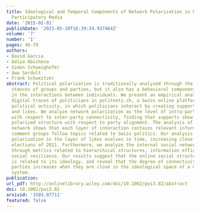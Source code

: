 ```yaml
---
title: Ideological and Temporal Components of Network Polarization in Online Political
  Participatory Media
date: '2015-01-01'
publishDate: '2021-05-20T16:39:24.937464Z'
volume: '7'
number: '1'
pages: 46-79
authors:
- David Garcia
- Adiya Abisheva
- Simon Schweighofer
- Uwe Serdult
- Frank Schweitzer
abstract: Political polarization is traditionally analyzed through the ideological
  stances of groups and parties, but it also has a behavioral component that manifests
  in the interactions between individuals. We present an empirical analysis of the
  digital traces of politicians in politnetz.ch, a Swiss online platform focused on
  political activity, in which politicians interact by creating support links, comments,
  and likes. We analyze network polarization as the level of intra-party cohesion
  with respect to inter-party connectivity, finding that supports show a very strongly
  polarized structure with respect to party alignment. The analysis of this multiplex
  network shows that each layer of interaction contains relevant information, where
  comment groups follow topics related to Swiss politics. Our analysis reveals that
  polarization in the layer of likes evolves in time, increasing close to the federal
  elections of 2011. Furthermore, we analyze the internal social network of each party
  through metrics related to hierarchical structures, information efficiency, and
  social resilience. Our results suggest that the online social structure of a party
  is related to its ideology, and reveal that the degree of connectivity across two
  parties increases when they are close in the ideological space of a multi-party
  system.
publication:
url_pdf: http://onlinelibrary.wiley.com/doi/10.1002/poi3.82/abstract
doi: 10.1002/poi3.82
arxivid: '1503.07711'
featured: false
---
```

